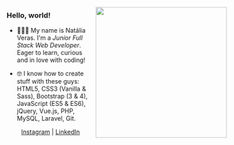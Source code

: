 <p>
  <a href="#"><img width="300" align='right' style='bordex-box: 10px' src="https://cdn.dribbble.com/users/1708950/screenshots/4188877/developer_med.gif"></a>
</p>

### Hello, world! 

- 👩🏻‍💻  My name is Natália Veras. I'm a _Junior Full Stack Web Developer_. Eager to learn, curious and in love with coding! 

- 🤓  I know how to create stuff with these guys: HTML5, CSS3 (Vanilla & Sass), Bootstrap (3 & 4), JavaScript (ES5 & ES6), jQuery, Vue.js, PHP, MySQL, Laravel, Git.

<p align='center'>
<a href="https://www.instagram.com/nataliavrs/">Instagram</a> | 
<a href="https://www.linkedin.com/in/nataliaveras/">LinkedIn</a>
</p>
